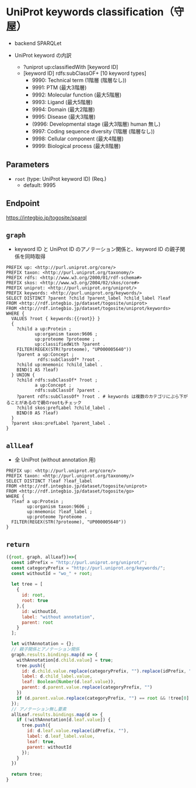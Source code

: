 # UniProt keywords classification（守屋）

- backend SPARQLet

- UniProt keyword の内訳
  - ?uniprot up:classifiedWith [keyword ID]
  - [keyword ID] rdfs:subClassOF+ [10 keyword types]
    - 9990: Technical term (1階層 (階層なし))
    - 9991: PTM (最大3階層)
    - 9992: Molecular function (最大5階層)
    - 9993: Ligand (最大5階層)
    - 9994: Domain (最大2階層)
    - 9995: Disease (最大3階層)
    - (9996: Developmental stage (最大3階層) human 無し)
    - 9997: Coding sequence diversity (1階層 (階層なし))
    - 9998: Cellular component (最大4階層)
    - 9999: Biological process (最大8階層)

## Parameters

* `root` (type: UniProt keyword ID) (Req.)
  * default: 9995

## Endpoint
https://integbio.jp/togosite/sparql

## `graph`
- keyword ID と UniProt ID のアノテーション関係と、keyword ID の親子関係を同時取得
```sparql
PREFIX up: <http://purl.uniprot.org/core/>
PREFIX taxon: <http://purl.uniprot.org/taxonomy/>
PREFIX rdfs: <http://www.w3.org/2000/01/rdf-schema#>
PREFIX skos: <http://www.w3.org/2004/02/skos/core#>
PREFIX uniprot: <http://purl.uniprot.org/uniprot/>
PREFIX keywords: <http://purl.uniprot.org/keywords/>
SELECT DISTINCT ?parent ?child ?parent_label ?child_label ?leaf
FROM <http://rdf.integbio.jp/dataset/togosite/uniprot>
FROM <http://rdf.integbio.jp/dataset/togosite/uniprot/keywords>
WHERE {
  VALUES ?root { keywords:{{root}} }
  {
    ?child a up:Protein ;
           up:organism taxon:9606 ;
           up:proteome ?proteome ;
           up:classifiedWith ?parent .
    FILTER(REGEX(STR(?proteome), "UP000005640"))
    ?parent a up:Concept ;
            rdfs:subClassOf* ?root .
    ?child up:mnemonic ?child_label .
    BIND(1 AS ?leaf)
  } UNION {
    ?child rdfs:subClassOf* ?root ;
           a up:Concept ;
           rdfs:subClassOf ?parent .
    ?parent rdfs:subClassOf* ?root . # keywords は複数のカテゴリにぶら下がることがあるので親のrootもチェック
    ?child skos:prefLabel ?child_label .
    BIND(0 AS ?leaf)
  }
  ?parent skos:prefLabel ?parent_label .
}
```

## `allLeaf`
- 全 UniProt (without annotation 用)
```sparql
PREFIX up: <http://purl.uniprot.org/core/>
PREFIX taxon: <http://purl.uniprot.org/taxonomy/>
SELECT DISTINCT ?leaf ?leaf_label
FROM <http://rdf.integbio.jp/dataset/togosite/uniprot>
FROM <http://rdf.integbio.jp/dataset/togosite/go>
WHERE {
  ?leaf a up:Protein ;
        up:organism taxon:9606 ;
        up:mnemonic ?leaf_label ;
        up:proteome ?proteome .
  FILTER(REGEX(STR(?proteome), "UP000005640"))
}
```

## `return`
```javascript
({root, graph, allLeaf})=>{
  const idPrefix = "http://purl.uniprot.org/uniprot/";
  const categoryPrefix = "http://purl.uniprot.org/keywords/";
  const withoutId = "wo_" + root;
  
  let tree = [
    {
      id: root,
      root: true
    },{
      id: withoutId,
      label: "without annotation",
      parent: root
    }
  ];

  let withAnnotation = {};
  // 親子関係とアノテーション関係
  graph.results.bindings.map(d => {
    withAnnotation[d.child.value] = true;
    tree.push({
      id: d.child.value.replace(categoryPrefix, "").replace(idPrefix, ""),
      label: d.child_label.value,
      leaf: Boolean(Number(d.leaf.value)),
      parent: d.parent.value.replace(categoryPrefix, "")
    })
    if (d.parent.value.replace(categoryPrefix, "") == root && !tree[0].label) tree[0].label = d.parent_label.value; // root の label 挿入
  });
  // アノテーション無し要素
  allLeaf.results.bindings.map(d => {
    if (!withAnnotation[d.leaf.value]) {
      tree.push({
        id: d.leaf.value.replace(idPrefix, ""),
        label: d.leaf_label.value,
        leaf: true,
        parent: withoutId
      });
    }
  })
  
  return tree;
}
```